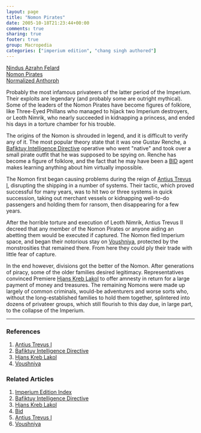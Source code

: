 ```yaml
---
layout: page
title: "Nomon Pirates"
date: 2005-10-18T21:23:44+00:00
comments: true
sharing: true
footer: true
group: Macropedia
categories: ["imperium edition", "chang singh authored"]
---
```


<div class='row'>
	<div class='col-md-4'><a href='/macropedia/nindus-azrahn-felard'>Nindus Azrahn Felard</a></div>
	<div class='col-md-4'><a href='/macropedia/nomon-pirates'>Nomon Pirates</a></div>
	<div class='col-md-4'><a href='/macropedia/normalized-anthorph'>Normalized Anthorph</a></div>
</div>


Probably the most infamous privateers of the latter period of the Imperium.  Their exploits are legendary (and probably some are outright mythical).  Some of the leaders of the Nomon Pirates have become figures of folklore, like Three-Eyed Phillans who managed to hijack two Imperium destroyers, or Leoth Nimrik, who nearly succeeded in kidnapping a princess, and ended his days in a torture chamber for his trouble.

The origins of the Nomon is shrouded in legend, and it is difficult to verify any of it.  The most popular theory state that it was one Gustav Renche, a [Bafiktuy Intelligence Directive](/macropedia/bafiktuy-intelligence-directive) operative who went "native" and took over a small pirate outfit that he was supposed to be spying on.  Renche has become a figure of folklore, and the fact that he may have been a [BID](/macropedia/bafiktuy-intelligence-directive) agent makes learning anything about him virtually impossible.

The Nomon first began causing problems during the reign of [Antius Trevus I](/macropedia/antius-trevus-one), disrupting the shipping in a number of systems.  Their tactic, which proved successful for many years, was to hit two or three systems in quick succession, taking out merchant vessels or kidnapping well-to-do passengers and holding them for ransom, then disappearing for a few years.

After the horrible torture and execution of Leoth Nimrik, Antius Trevus II decreed that any member of the Nomon Pirates or anyone aiding an abetting them would be executed if captured.  The Nomon fled Imperium space, and began their notorious stay on [Voushniya](/macropedia/voushniya), protected by the monstrosities that remained there.  From here they could ply their trade with little fear of capture.  

In the end however, divisions got the better of the Nomon.  After generations of piracy, some of the older families desired legitimacy.  Representatives convinced Premiere [Hjans Kreb Lakol](/macropedia/hjans-kreb-lakol) to offer amnesty in return for a large payment of money and treasures.  The remaining Nomons were made up largely of common criminals, would-be adventurers and worse sorts who, without the long-established families to hold them together, splintered into dozens of privateer groups, which still flourish to this day due, in large part, to the collapse of the Imperium.

----
### References
1. [Antius Trevus I](/macropedia/antius-trevus-one)
1. [Bafiktuy Intelligence Directive](/macropedia/bafiktuy-intelligence-directive)
1. [Hjans Kreb Lakol](/macropedia/hjans-kreb-lakol)
1. [Voushniya](/macropedia/voushniya)

### Related Articles

1. [Imperium Edition Index](/macropedia/imperium-edition-index)
2. [Bafiktuy Intelligence Directive](/macropedia/bafiktuy-intelligence-directive)
3. [Hjans Kreb Lakol](/macropedia/hjans-kreb-lakol)
4. [Bid](/macropedia/bafiktuy-intelligence-directive)
5. [Antius Trevus I](/macropedia/antius-trevus-one)
6. [Voushniya](/macropedia/voushniya)



 
